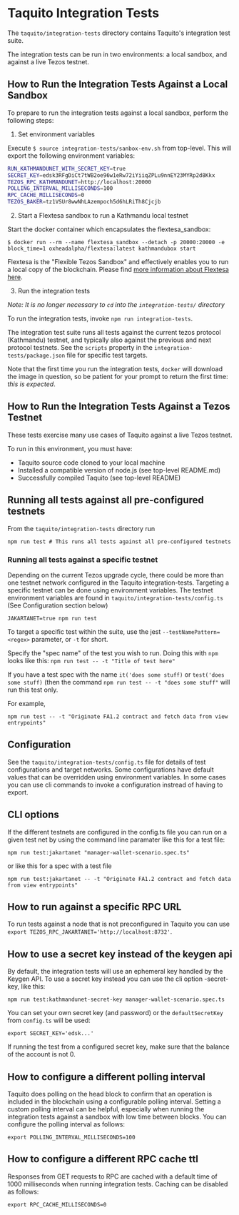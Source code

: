# Taquito Integration Tests

The `taquito/integration-tests` directory contains Taquito's integration test suite.

The integration tests can be run in two environments: a local sandbox, and against a live Tezos testnet.

## How to Run the Integration Tests Against a Local Sandbox

To prepare to run the integration tests against a local sandbox, perform the following steps:

1. Set environment variables

Execute `$ source integration-tests/sanbox-env.sh` from top-level. This will export the following environment variables:

```sh
RUN_KATHMANDUNET_WITH_SECRET_KEY=true
SECRET_KEY=edsk3RFgDiCt7tWB2oe96w1eRw72iYiiqZPLu9nnEY23MYRp2d8Kkx
TEZOS_RPC_KATHMANDUNET=http://localhost:20000
POLLING_INTERVAL_MILLISECONDS=100
RPC_CACHE_MILLISECONDS=0
TEZOS_BAKER=tz1VSUr8wwNhLAzempoch5d6hLRiTh8Cjcjb
```
2. Start a Flextesa sandbox to run a Kathmandu local testnet

Start the docker container which encapsulates the flextesa_sandbox:

`$ docker run --rm --name flextesa_sandbox --detach -p 20000:20000 -e block_time=1 oxheadalpha/flextesa:latest kathmandubox start`

Flextesa is the "Flexible Tezos Sandbox" and effectively enables you to run a local copy of the blockchain. Please find [more information about Flextesa here](https://tezos.gitlab.io/flextesa/).

3. Run the integration tests

*Note: It is no longer necessary to `cd` into the `integration-tests/` directory*

To run the integration tests, invoke `npm run integration-tests`.

The integration test suite runs all tests against the current tezos protocol (Kathmandu) testnet, and typically also against the previous and next protocol testnets. See the `scripts` property in the `integration-tests/package.json` file for specific test targets.

Note that the first time you run the integration tests, `docker` will download the image in question, so be patient for your prompt to return the first time: *this is expected*.

## How to Run the Integration Tests Against a Tezos Testnet

These tests exercise many use cases of Taquito against a live Tezos testnet.

To run in this environment, you must have:

- Taquito source code cloned to your local machine
- Installed a compatible version of node.js (see top-level README.md)
- Successfully compiled Taquito (see top-level README)

## Running all tests against all pre-configured testnets

From the `taquito/integration-tests` directory run

```
npm run test # This runs all tests against all pre-configured testnets
```

### Running all tests against a specific testnet

Depending on the current Tezos upgrade cycle, there could be more than one testnet network configured in the Taquito integration-tests. Targeting a specific testnet can be done using environment variables. The testnet environment variables are found in `taquito/integration-tests/config.ts` (See Configuration section below)

```
JAKARTANET=true npm run test
```

To target a specific test within the suite, use the jest `--testNamePattern=<regex>` parameter, or `-t` for short.

Specify the "spec name" of the test you wish to run. Doing this with `npm` looks like this:
`npm run test -- -t "Title of test here"`

If you have a test spec with the name `it('does some stuff)` or `test('does some stuff)` (then the command `npm run test -- -t "does some stuff"` will run this test only.

For example,
```
npm run test -- -t "Originate FA1.2 contract and fetch data from view entrypoints"
```

## Configuration

See the `taquito/integration-tests/config.ts` file for details of test configurations and target networks. Some configurations have default values that can be overridden using environment variables. In some cases you can use cli commands to invoke a configuration instread of having to export.

## CLI options

If the different testnets are configured in the config.ts file you can run on a given test net by using the command line paramater like this for a test file:

```
npm run test:jakartanet "manager-wallet-scenario.spec.ts"
```

or like this for a spec with a test file

```
npm run test:jakartanet -- -t "Originate FA1.2 contract and fetch data from view entrypoints"
```

## How to run against a specific RPC URL

To run tests against a node that is not preconfigured in Taquito you can use
`export TEZOS_RPC_JAKARTANET='http://localhost:8732'`.

## How to use a secret key instead of the keygen api

By default, the integration tests will use an ephemeral key handled by the Keygen API. To use a secret key instead you can use the cli option <testnet>-secret-key, like this:

```
npm run test:kathmandunet-secret-key manager-wallet-scenario.spec.ts
```

You can set your own secret key (and password) or the `defaultSecretKey` from `config.ts` will be used:
```
export SECRET_KEY='edsk...'
```

If running the test from a configured secret key, make sure that the balance of the account is not 0.

## How to configure a different polling interval

Taquito does polling on the head block to confirm that an operation is included in the blockchain using a configurable polling interval. Setting a custom polling interval can be helpful, especially when running the integration tests against a sandbox with low time between blocks. You can configure the polling interval as follows:
```
export POLLING_INTERVAL_MILLISECONDS=100
```

## How to configure a different RPC cache ttl

Responses from GET requests to RPC are cached with a default time of 1000 milliseconds when running integration tests. Caching can be disabled as follows:
```
export RPC_CACHE_MILLISECONDS=0
```
